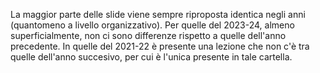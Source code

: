La maggior parte delle slide viene sempre riproposta identica negli anni (quantomeno a livello organizzativo).
Per quelle del 2023-24, almeno superficialmente, non ci sono differenze rispetto a quelle dell'anno precedente.
In quelle del 2021-22 è presente una lezione che non c'è tra quelle dell'anno succesivo, per cui è l'unica presente in tale cartella.